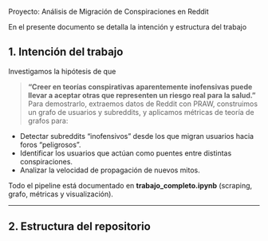 Proyecto: Análisis de Migración de Conspiraciones en Reddit

En el presente documento se detalla la intención y estructura del trabajo

## 1. Intención del trabajo
Investigamos la hipótesis de que  
> **“Creer en teorías conspirativas aparentemente inofensivas puede llevar a aceptar otras que representen un riesgo real para la salud.”**  
Para demostrarlo, extraemos datos de Reddit con PRAW, construimos un grafo de usuarios y subreddits, y aplicamos métricas de teoría de grafos para:

- Detectar subreddits “inofensivos” desde los que migran usuarios hacia foros “peligrosos”.  
- Identificar los usuarios que actúan como puentes entre distintas conspiraciones.  
- Analizar la velocidad de propagación de nuevos mitos.  

Todo el pipeline está documentado en **trabajo_completo.ipynb** (scraping, grafo, métricas y visualización).

---

## 2. Estructura del repositorio